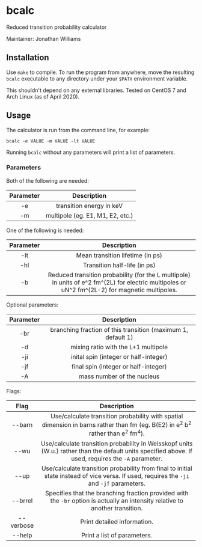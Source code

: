 # bcalc

Reduced transition probability calculator

Maintainer: Jonathan Williams

## Installation

Use `make` to compile. To run the program from anywhere, move the resulting `bcalc` executable to any directory under your `$PATH` environment variable.

This shouldn't depend on any external libraries.  Tested on CentOS 7 and Arch Linux (as of April 2020).

## Usage

The calculator is run from the command line, for example:

```
bcalc -e VALUE -m VALUE -lt VALUE
```

Running `bcalc` without any parameters will print a list of parameters.

### Parameters

Both of the following are needed:

|**Parameter**|**Description**|
|:---:|:---:|
| -e | transition energy in keV |
| -m |  multipole (eg. E1, M1, E2, etc.) |

One of the following is needed:

|**Parameter**|**Description**|
|:---:|:---:|
| -lt | Mean transition lifetime (in ps) |
| -hl | Transition half-life (in ps) |
| -b | Reduced transition probability (for the L multipole) in units of e^2 fm^(2L) for electric multipoles or uN^2 fm^(2L-2) for magnetic multipoles. |

Optional parameters:

|**Parameter**|**Description**|
|:---:|:---:|
| -br | branching fraction of this transition (maximum 1, default 1) |
| -d | mixing ratio with the L+1 multipole |
| -ji | inital spin (integer or half-integer) |
| -jf | final spin (integer or half-integer) |
| -A | mass number of the nucleus |

Flags:

|**Flag**|**Description**|
|:---:|:---:|
| --barn | Use/calculate transition probability with spatial dimension in barns rather than fm (eg. B(E2) in e<sup>2</sup> b<sup>2</sup> rather than e<sup>2</sup> fm<sup>4</sup>). |
| --wu  |  Use/calculate transition probability in Weisskopf units (W.u.) rather than the default units specified above.  If used, requires the `-A` parameter. |
| --up | Use/calculate transition probability from final to initial state instead of vice versa.  If used, requires the `-ji` and `-jf` parameters. |
| --brrel | Specifies that the branching fraction provided with the `-br` option is actually an intensity relative to another transition. |
| --verbose | Print detailed information. |
| --help | Print a list of parameters. |

